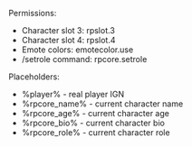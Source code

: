Permissions:

- Character slot 3: rpslot.3
- Character slot 4: rpslot.4
- Emote colors: emotecolor.use
- /setrole command: rpcore.setrole

Placeholders:

- %player% - real player IGN
- %rpcore_name% - current character name
- %rpcore_age% - current character age
- %rpcore_bio% - current character bio
- %rpcore_role% - current character role